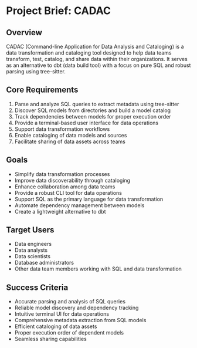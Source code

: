 # Project Brief: CADAC

## Overview
CADAC (Command-line Application for Data Analysis and Cataloging) is a data transformation and cataloging tool designed to help data teams transform, test, catalog, and share data within their organizations. It serves as an alternative to dbt (data build tool) with a focus on pure SQL and robust parsing using tree-sitter.

## Core Requirements
1. Parse and analyze SQL queries to extract metadata using tree-sitter
2. Discover SQL models from directories and build a model catalog
3. Track dependencies between models for proper execution order
4. Provide a terminal-based user interface for data operations
5. Support data transformation workflows
6. Enable cataloging of data models and sources
7. Facilitate sharing of data assets across teams

## Goals
- Simplify data transformation processes
- Improve data discoverability through cataloging
- Enhance collaboration among data teams
- Provide a robust CLI tool for data operations
- Support SQL as the primary language for data transformation
- Automate dependency management between models
- Create a lightweight alternative to dbt

## Target Users
- Data engineers
- Data analysts
- Data scientists
- Database administrators
- Other data team members working with SQL and data transformation

## Success Criteria
- Accurate parsing and analysis of SQL queries
- Reliable model discovery and dependency tracking
- Intuitive terminal UI for data operations
- Comprehensive metadata extraction from SQL models
- Efficient cataloging of data assets
- Proper execution order of dependent models
- Seamless sharing capabilities
